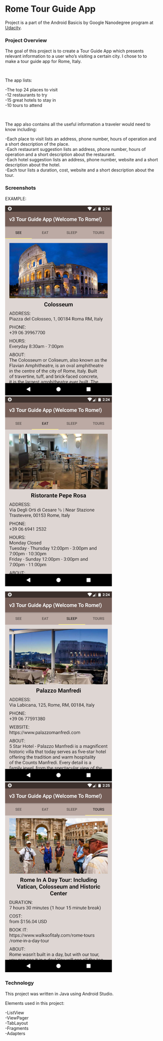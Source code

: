 # Rome Tour Guide App

Project is a part of the Android Basicis by Google Nanodegree program at [Udacity](https://www.udacity.com/course/android-basics-nanodegree-by-google--nd803).

### Project Overview

The goal of this project is to create a Tour Guide App which presents relevant information to a user who’s visiting a certain city.  I chose to to make a tour guide app for Rome, Italy.

<br/>

The app lists:

-The top 24 places to visit <br/>
-12 restaurants to try <br/>
-15 great hotels to stay in <br/>
-10 tours to attend <br/>

<br/>

The app also contains all the useful information a traveler would need to know including:

-Each place to visit lists an address, phone number, hours of operation and a short description of the place. <br/>
-Each restaurant suggestion lists an address, phone number, hours of operation and a short description about the restaurant. <br/>
-Each hotel suggestion lists an address, phone number, website and a short description about the hotel. <br/>
-Each tour lists a duration, cost, website and a short description about the tour. <br/>

### Screenshots

EXAMPLE:

<img src="https://github.com/biddlecom/Tour-Guide-App/blob/master/Screenshot_see350.png">  <img src="https://github.com/biddlecom/Tour-Guide-App/blob/master/Screenshot_eat350.png">

<img src="https://github.com/biddlecom/Tour-Guide-App/blob/master/Screenshot_sleep350.png">  <img src="https://github.com/biddlecom/Tour-Guide-App/blob/master/Screenshot_tours350.png">


### Technology

This project was written in Java using Android Studio.

Elements used in this project:

-ListView <br/>
-ViewPager <br/>
-TabLayout <br/>
-Fragments <br/>
-Adapters <br/>
